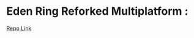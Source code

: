 # Eden Ring Reforked Multiplatform :
[Repo Link](https://github.com/ErzeKawek/EdenRing-Reforked-Multiplatform)
